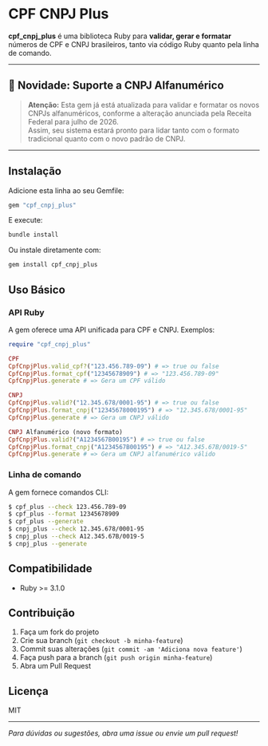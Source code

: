 # CPF CNPJ Plus

**cpf_cnpj_plus** é uma biblioteca Ruby para **validar, gerar e formatar** números de CPF e CNPJ brasileiros, tanto via código Ruby quanto pela linha de comando.

---

## 🚀 Novidade: Suporte a CNPJ Alfanumérico

> **Atenção:** Esta gem já está atualizada para validar e formatar os novos CNPJs alfanuméricos, conforme a alteração anunciada pela Receita Federal para julho de 2026.  
> Assim, seu sistema estará pronto para lidar tanto com o formato tradicional quanto com o novo padrão de CNPJ.

---

## Instalação

Adicione esta linha ao seu Gemfile:

```ruby
gem "cpf_cnpj_plus"
```


E execute:

```bash
bundle install
```
Ou instale diretamente com:

```bash
gem install cpf_cnpj_plus
```

## Uso Básico

### API Ruby

A gem oferece uma API unificada para CPF e CNPJ. Exemplos:

```ruby
require "cpf_cnpj_plus"

CPF
CpfCnpjPlus.valid_cpf?("123.456.789-09") # => true ou false
CpfCnpjPlus.format_cpf("12345678909") # => "123.456.789-09"
CpfCnpjPlus.generate # => Gera um CPF válido

CNPJ
CpfCnpjPlus.valid?("12.345.678/0001-95") # => true ou false
CpfCnpjPlus.format_cnpj("12345678000195") # => "12.345.678/0001-95"
CpfCnpjPlus.generate # => Gera um CNPJ válido

CNPJ Alfanumérico (novo formato)
CpfCnpjPlus.valid?("A1234567B00195") # => true ou false
CpfCnpjPlus.format_cnpj("A1234567B00195") # => "A12.345.67B/0019-5"
CpfCnpjPlus.generate # => Gera um CNPJ alfanumérico válido
```


### Linha de comando

A gem fornece comandos CLI:

```bash
$ cpf_plus --check 123.456.789-09
$ cpf_plus --format 12345678909
$ cpf_plus --generate
$ cnpj_plus --check 12.345.678/0001-95
$ cnpj_plus --check A12.345.67B/0019-5
$ cnpj_plus --generate
```

## Compatibilidade

- Ruby >= 3.1.0

## Contribuição

1. Faça um fork do projeto
2. Crie sua branch (`git checkout -b minha-feature`)
3. Commit suas alterações (`git commit -am 'Adiciona nova feature'`)
4. Faça push para a branch (`git push origin minha-feature`)
5. Abra um Pull Request

## Licença

MIT

---

*Para dúvidas ou sugestões, abra uma issue ou envie um pull request!*


